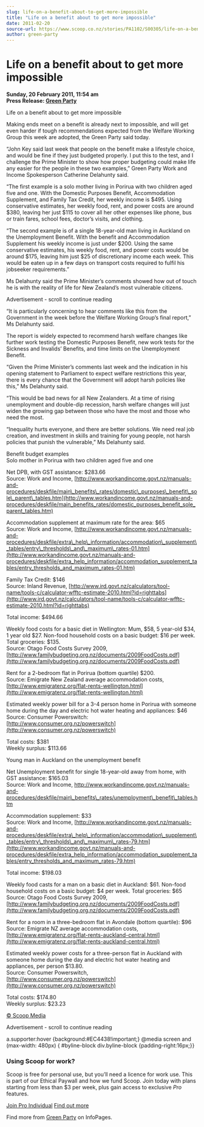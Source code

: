```yaml
---
slug: life-on-a-benefit-about-to-get-more-impossible
title: "Life on a benefit about to get more impossible"
date: 2011-02-20
source-url: https://www.scoop.co.nz/stories/PA1102/S00305/life-on-a-benefit-about-to-get-more-impossible.htm
author: green-party
---
```

Life on a benefit about to get more impossible
==============================================

**Sunday, 20 February 2011, 11:54 am**  
**Press Release: [Green Party](https://info.scoop.co.nz/Green_Party)**

Life on a benefit about to get more impossible

Making ends meet on a benefit is already next to impossible, and will get even harder if tough recommendations expected from the Welfare Working Group this week are adopted, the Green Party said today.

“John Key said last week that people on the benefit make a lifestyle choice, and would be fine if they just budgeted properly. I put this to the test, and I challenge the Prime Minister to show how proper budgeting could make life any easier for the people in these two examples,” Green Party Work and Income Spokesperson Catherine Delahunty said.

“The first example is a solo mother living in Porirua with two children aged five and one. With the Domestic Purposes Benefit, Accommodation Supplement, and Family Tax Credit, her weekly income is $495. Using conservative estimates, her weekly food, rent, and power costs are around $380, leaving her just $115 to cover all her other expenses like phone, bus or train fares, school fees, doctor’s visits, and clothing.

“The second example is of a single 18-year-old man living in Auckland on the Unemployment Benefit. With the benefit and Accommodation Supplement his weekly income is just under $200. Using the same conservative estimates, his weekly food, rent, and power costs would be around $175, leaving him just $25 of discretionary income each week. This would be eaten up in a few days on transport costs required to fulfil his jobseeker requirements.”

Ms Delahunty said the Prime Minister’s comments showed how out of touch he is with the reality of life for New Zealand’s most vulnerable citizens.

Advertisement - scroll to continue reading





“It is particularly concerning to hear comments like this from the Government in the week before the Welfare Working Group’s final report,” Ms Delahunty said.

The report is widely expected to recommend harsh welfare changes like further work testing the Domestic Purposes Benefit, new work tests for the Sickness and Invalids’ Benefits, and time limits on the Unemployment Benefit.

“Given the Prime Minister’s comments last week and the indication in his opening statement to Parliament to expect welfare restrictions this year, there is every chance that the Government will adopt harsh policies like this,” Ms Delahunty said.

“This would be bad news for all New Zealanders. At a time of rising unemployment and double-dip recession, harsh welfare changes will just widen the growing gap between those who have the most and those who need the most.

“Inequality hurts everyone, and there are better solutions. We need real job creation, and investment in skills and training for young people, not harsh policies that punish the vulnerable,” Ms Delahunty said.

Benefit budget examples  
Solo mother in Porirua with two children aged five and one

Net DPB, with GST assistance: $283.66  
Source: Work and Income, [http://www.workandincome.govt.nz/manuals-and-procedures/deskfile/main\_benefits\_rates/domestic\_purposes\_benefit\_sole\_parent\_tables.htm](http://www.workandincome.govt.nz/manuals-and-procedures/deskfile/main_benefits_rates/domestic_purposes_benefit_sole_parent_tables.htm)

  
Accommodation supplement at maximum rate for the area: $65  
Source: Work and Income, [http://www.workandincome.govt.nz/manuals-and-procedures/deskfile/extra\_help\_information/accommodation\_supplement\_tables/entry\_thresholds\_and\_maximum\_rates-01.htm](http://www.workandincome.govt.nz/manuals-and-procedures/deskfile/extra_help_information/accommodation_supplement_tables/entry_thresholds_and_maximum_rates-01.htm)

  
Family Tax Credit: $146  
Source: Inland Revenue, [http://www.ird.govt.nz/calculators/tool-name/tools-c/calculator-wfftc-estimate-2010.html?id=righttabs](http://www.ird.govt.nz/calculators/tool-name/tools-c/calculator-wfftc-estimate-2010.html?id=righttabs)

  
Total income: $494.66

Weekly food costs for a basic diet in Wellington: Mum, $58, 5 year-old $34, 1 year old $27. Non-food household costs on a basic budget: $16 per week. Total groceries: $135.  
Source: Otago Food Costs Survey 2009, [http://www.familybudgeting.org.nz/documents/2009FoodCosts.pdf](http://www.familybudgeting.org.nz/documents/2009FoodCosts.pdf)

  
Rent for a 2-bedroom flat in Porirua (bottom quartile) $200.  
Source: Emigrate New Zealand average accommodation costs, [http://www.emigratenz.org/flat-rents-wellington.html](http://www.emigratenz.org/flat-rents-wellington.html)

  
Estimated weekly power bill for a 3-4 person home in Porirua with someone home during the day and electric hot water heating and appliances: $46  
Source: Consumer Powerswitch: [http://www.consumer.org.nz/powerswitch](http://www.consumer.org.nz/powerswitch)

  
Total costs: $381  
Weekly surplus: $113.66

Young man in Auckland on the unemployment benefit

Net Unemployment benefit for single 18-year-old away from home, with GST assistance: $165.03  
Source: Work and Income, http://www.workandincome.govt.nz/manuals-and-procedures/deskfile/main\_benefits\_rates/unemployment\_benefit\_tables.htm

Accommodation supplement: $33  
Source: Work and Income, [http://www.workandincome.govt.nz/manuals-and-procedures/deskfile/extra\_help\_information/accommodation\_supplement\_tables/entry\_thresholds\_and\_maximum\_rates-79.htm](http://www.workandincome.govt.nz/manuals-and-procedures/deskfile/extra_help_information/accommodation_supplement_tables/entry_thresholds_and_maximum_rates-79.htm)

  
Total income: $198.03

Weekly food casts for a man on a basic diet in Auckland: $61. Non-food household costs on a basic budget: $4 per week. Total groceries: $65  
Source: Otago Food Costs Survey 2009, [http://www.familybudgeting.org.nz/documents/2009FoodCosts.pdf](http://www.familybudgeting.org.nz/documents/2009FoodCosts.pdf)

  
Rent for a room in a three-bedroom flat in Avondale (bottom quartile): $96  
Source: Emigrate NZ average accommodation costs, [http://www.emigratenz.org/flat-rents-auckland-central.html](http://www.emigratenz.org/flat-rents-auckland-central.html)

  
Estimated weekly power costs for a three-person flat in Auckland with someone home during the day and electric hot water heating and appliances, per person $13.80.  
Source: Consumer Powerswitch, [http://www.consumer.org.nz/powerswitch](http://www.consumer.org.nz/powerswitch)

  
Total costs: $174.80  
Weekly surplus: $23.23  

[© Scoop Media](http://www.scoop.co.nz/about/terms.html)  

Advertisement - scroll to continue reading



a.supporter:hover {background:#EC4438!important;} @media screen and (max-width: 480px) { #byline-block div.byline-block {padding-right:16px;}}

### Using Scoop for work?

Scoop is free for personal use, but you’ll need a licence for work use. This is part of our Ethical Paywall and how we fund Scoop. Join today with plans starting from less than $3 per week, plus gain access to exclusive _Pro_ features.  
  
[Join Pro Individual](https://pro.scoop.co.nz/Individual/?from=ProIn24) [Find out more](https://pro.scoop.co.nz/using-scoop-for-work/?from=ProIn24)

Find more from [Green Party](https://info.scoop.co.nz/Green_Party) on InfoPages.